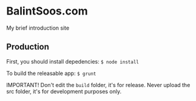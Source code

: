 # BalintSoos.com
My brief introduction site

## Production
First, you should install depedencies:
`$ node install`

To build the releasable app:
`$ grunt`

IMPORTANT!
Don't edit the `build` folder, it's for release.
Never upload the src folder, it's for development purposes only.

